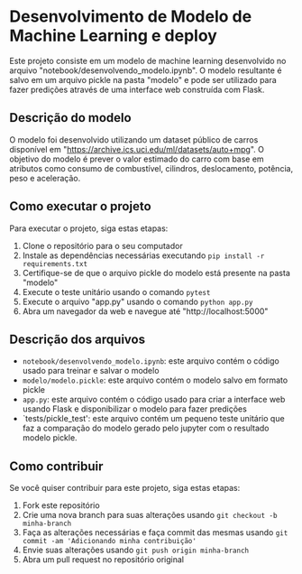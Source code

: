 # Desenvolvimento de Modelo de Machine Learning e deploy

Este projeto consiste em um modelo de machine learning desenvolvido no arquivo "notebook/desenvolvendo_modelo.ipynb". O modelo resultante é salvo em um arquivo pickle na pasta "modelo" e pode ser utilizado para fazer predições através de uma interface web construída com Flask.

## Descrição do modelo

O modelo foi desenvolvido utilizando um dataset público de carros disponível em "https://archive.ics.uci.edu/ml/datasets/auto+mpg". O objetivo do modelo é prever o valor estimado do carro com base em atributos como consumo de combustível, cilindros, deslocamento, potência, peso e aceleração.

## Como executar o projeto

Para executar o projeto, siga estas etapas:

1. Clone o repositório para o seu computador
2. Instale as dependências necessárias executando `pip install -r requirements.txt`
3. Certifique-se de que o arquivo pickle do modelo está presente na pasta "modelo"
4. Execute o teste unitário usando o comando `pytest`
5. Execute o arquivo "app.py" usando o comando `python app.py`
6. Abra um navegador da web e navegue até "http://localhost:5000"

## Descrição dos arquivos

- `notebook/desenvolvendo_modelo.ipynb`: este arquivo contém o código usado para treinar e salvar o modelo
- `modelo/modelo.pickle`: este arquivo contém o modelo salvo em formato pickle
- `app.py`: este arquivo contém o código usado para criar a interface web usando Flask e disponibilizar o modelo para fazer predições
- `tests/pickle_test': este arquivo contém um pequeno teste unitário que faz a comparação do modelo gerado pelo jupyter com o resultado modelo pickle.

## Como contribuir

Se você quiser contribuir para este projeto, siga estas etapas:

1. Fork este repositório
2. Crie uma nova branch para suas alterações usando `git checkout -b minha-branch`
3. Faça as alterações necessárias e faça commit das mesmas usando `git commit -am 'Adicionando minha contribuição'`
4. Envie suas alterações usando `git push origin minha-branch`
5. Abra um pull request no repositório original
